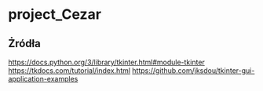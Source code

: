 # project_Cezar
 

## Żródła
https://docs.python.org/3/library/tkinter.html#module-tkinter
https://tkdocs.com/tutorial/index.html
https://github.com/jksdou/tkinter-gui-application-examples